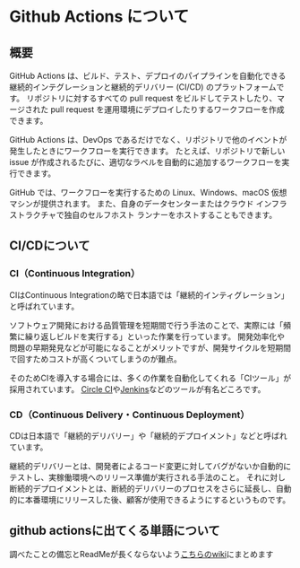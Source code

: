 # Github Actions について

## 概要
GitHub Actions は、ビルド、テスト、デプロイのパイプラインを自動化できる継続的インテグレーションと継続的デリバリー (CI/CD) のプラットフォームです。
リポジトリに対するすべての pull request をビルドしてテストしたり、マージされた pull request を運用環境にデプロイしたりするワークフローを作成できます。

GitHub Actions は、DevOps であるだけでなく、リポジトリで他のイベントが発生したときにワークフローを実行できます。
たとえば、リポジトリで新しい issue が作成されるたびに、適切なラベルを自動的に追加するワークフローを実行できます。

GitHub では、ワークフローを実行するための Linux、Windows、macOS 仮想マシンが提供されます。
また、自身のデータセンターまたはクラウド インフラストラクチャで独自のセルフホスト ランナーをホストすることもできます。

## CI/CDについて
### CI（Continuous Integration）
CIはContinuous Integrationの略で日本語では「継続的インティグレーション」と呼ばれています。

ソフトウェア開発における品質管理を短期間で行う手法のことで、実際には「頻繁に繰り返しビルドを実行する」といった作業を行っています。
開発効率化や問題の早期発見などが可能になることがメリットですが、開発サイクルを短期間で回すためコストが高くついてしまうのが難点。

そのためCIを導入する場合には、多くの作業を自動化してくれる「CIツール」が採用されています。
[Circle CI](https://ja.wikipedia.org/wiki/CircleCI)や[Jenkins](https://ja.wikipedia.org/wiki/Jenkins)などのツールが有名どころです。

### CD（Continuous Delivery・Continuous Deployment）
CDは日本語で「継続的デリバリー」や「継続的デプロイメント」などと呼ばれています。

継続的デリバリーとは、開発者によるコード変更に対してバグがないか自動的にテストし、実稼働環境へのリリース準備が実行される手法のこと。
それに対し断続的デプロイメントとは、断続的デリバリーのプロセスをさらに延長し、自動的に本番環境にリリースした後、顧客が使用できるようにするというものです。

## github actionsに出てくる単語について
調べたことの備忘とReadMeが長くならないよう[こちらのwiki](https://github.com/Tyumita/github_actions_learning/wiki/%E5%8D%98%E8%AA%9E%E3%81%AB%E3%81%A4%E3%81%84%E3%81%A6)にまとめます



[^1]: プログラム内にシリアルキーなど固有情報を決め打ちすること。「開発環境が安全である」という条件が強制されるため非常に悪いプログラミング作法といわれる。